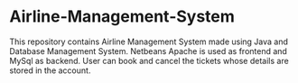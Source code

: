# Airline-Management-System

This repository contains Airline Management System made using Java and Database Management System. Netbeans Apache is used as frontend and MySql as backend. User can
book and cancel the tickets whose details are stored in the account.
